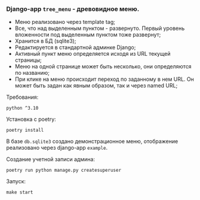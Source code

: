 ### Django-app `tree_menu` - древовидное меню.
- Меню реализовано через template tag;
- Все, что над выделенным пунктом - развернуто. Первый уровень вложенности под выделенным пунктом тоже развернут;
- Хранится в БД (sqlite3);
- Редактируется в стандартной админке Django;
- Активный пункт меню определяется исходя из URL текущей страницы;
- Меню на одной странице может быть несколько, они определяются по названию;
- При клике на меню происходит переход по заданному в нем URL. Он может быть задан как явным образом, так и через named URL;


Требования:
```
python ^3.10
```

Установка с poetry:
```
poetry install
```


В базе `db.sqlite3` создано демонстрационное меню, отображение реализовано через django-app `example`.

Создание учетной записи админа:
```
poetry run python manage.py createsuperuser
```
Запуск:
```
make start
```